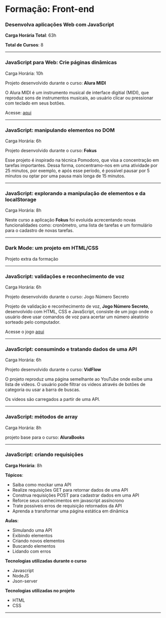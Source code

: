 # Formação: Front-end 
### Desenvolva aplicações Web com JavaScript

**Carga Horária Total**: 63h

**Total de Cursos**: 8

---

### JavaScript para Web: Crie páginas dinâmicas
Carga Horária: 10h

Projeto desenvolvido durante o curso: **Alura MIDI**

O Alura MIDI é um instrumento musical de interface digitial (MIDI), que reproduz sons de instrumentos musicais, ao usuário clicar ou pressionar com teclado em seus botões.

Acesse: [aqui](https://alura-midi-seven-henna.vercel.app/)

---

### JavaScript: manipulando elementos no DOM
Carga Horária: 6h

Projeto desenvolvido durante o curso: **Fokus**

Esse projeto é inspirado na técnica Pomodoro, que visa a concentração em tarefas importantes. Dessa forma, concentramo-nos em uma atividade por 25 minutos, por exemplo, e após esse período, é possível pausar por 5 minutos ou optar por uma pausa mais longa de 15 minutos.

---

### JavaScript: explorando a manipulação de elementos e da localStorage
Carga Horária: 8h

Neste curso a aplicação **Fokus** foi evoluida acrecentando novas funcionalidades como: cronômetro, uma lista de tarefas e um formulário para o cadastro de novas tarefas.

---

### Dark Mode: um projeto em HTML/CSS
Projeto extra da formação

---

### JavaScript: validações e reconhecimento de voz
Carga Horária: 6h

Projeto desenvolvido durante o curso: Jogo Número Secreto

Projeto de validação e reconhecimento de voz, **Jogo Número Secreto**, desenvolvido com HTML, CSS e JavaScript, consiste de um jogo onde o usuário deve usar comandos de voz para acertar um número aleatório sorteado pelo computador.

Acesse o jogo [aqui](https://jogo-numero-secreto-six-mu.vercel.app/)

---

### JavaScript: consumindo e tratando dados de uma API
Carga Horária: 6h

Projeto desenvolvido durante o curso: **VidFlow**

O projeto reproduz uma página semelhante ao YouTube onde exibe uma lista de videos. O usuário pode filtrar os videos através de botões de categoria ou usar a barra de buscas. 

Os videos são carregados a partir de uma API.

---

### JavaScript: métodos de array

Carga Horária: 8h

projeto base para o curso: **AluraBooks**

---

### JavaScript: criando requisições

**Carga Horária**: 8h

**Tópicos**:

* Saiba como mockar uma API
* Realize requisições GET para retornar dados de uma API
* Construa requisições POST para cadastrar dados em uma API
* Reforce seus conhecimentos em javascript assíncrono
* Trate possíveis erros de requisição retornados da API
* Aprenda a transformar uma página estática em dinâmica

**Aulas**:

* Simulando uma API
* Exibindo elementos
* Criando novos elementos
* Buscando elementos
* Lidando com erros

**Tecnologias utilizadas durante o curso**
* Javascript
* NodeJS
* Json-server

**Tecnologias utilizadas no projeto**
* HTML
* CSS

---

